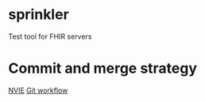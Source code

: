 sprinkler
=========

Test tool for FHIR servers

Commit and merge strategy
=========================
[NVIE](http://nvie.com/posts/a-successful-git-branching-model/)
[Git workflow](https://www.atlassian.com/git/workflows#!workflow-gitflow)
